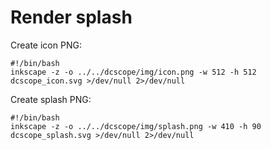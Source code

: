 # Render splash

Create icon PNG:
```
#!/bin/bash
inkscape -z -o ../../dcscope/img/icon.png -w 512 -h 512 dcscope_icon.svg >/dev/null 2>/dev/null

```


Create splash PNG:
```
#!/bin/bash
inkscape -z -o ../../dcscope/img/splash.png -w 410 -h 90 dcscope_splash.svg >/dev/null 2>/dev/null

```
